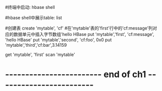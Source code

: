 #终端中启动: 
hbase shell

#hbase shell中展示table:
list

#创建表
create 'mytable', 'cf'
#在'mytable'表的'first'行中的'cf:message'列对应的数据单元中插入字节数组'hello HBase
put 'mytable','first', 'cf:message', 'hello HBase'
put 'mytable','second', 'cf:foo', 0x0
put 'mytable','third','cf:bar',3.14159

get 'mytable', 'first'
scan 'mytable'

#  ------------------------ end of ch1 ------------------------





























